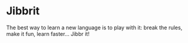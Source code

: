 Jibbrit
=======

The best way to learn a new language is to play with it: break the rules, make it fun, learn faster… Jibbr it!
